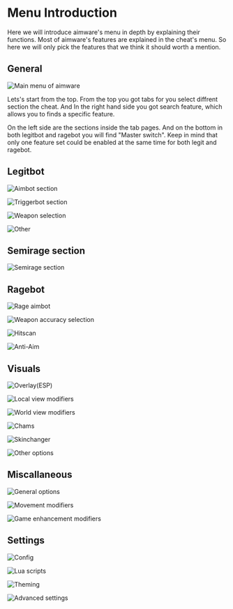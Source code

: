 # Menu Introduction

Here we will introduce aimware's menu in depth by explaining their functions. Most of aimware's features are explained in the cheat's menu. So here we will only pick the features that we think it should worth a mention.

## General

![Main menu of aimware](https://i.imgur.com/OoGH1KF.png)

Lets's start from the top. From the top you got tabs for you select diffrent section the cheat. And In the right hand side you got search feature, which allows you to finds a specific feature.

On the left side are the sections inside the tab pages. And on the bottom in both legitbot and ragebot you will find "Master switch". Keep in mind that only one feature set could be enabled at the same time for both legit and ragebot.

## Legitbot

![Aimbot section](https://i.imgur.com/OoGH1KF.png)

![Triggerbot section](https://i.imgur.com/nieM4vM.png)

![Weapon selection](https://i.imgur.com/23as3H7.png)

![Other](https://i.imgur.com/vWvnCu7.png)

## Semirage section

![Semirage section](https://i.imgur.com/DPZwcuV.png)

## Ragebot

![Rage aimbot](https://i.imgur.com/s7xIci0.png)

![Weapon accuracy selection](https://i.imgur.com/kobaV9V.png)

![Hitscan](https://i.imgur.com/DzJlpWQ.png)

![Anti-Aim](https://i.imgur.com/py1CJRF.png)

## Visuals

![Overlay(ESP)](https://i.imgur.com/ghfrdt4.png)

![Local view modifiers](https://i.imgur.com/QFH26db.png)

![World view modifiers](https://i.imgur.com/lyeQNwZ.png)

![Chams](https://i.imgur.com/hLE8Xu6.png)

![Skinchanger](https://i.imgur.com/g4bTfXE.png)

![Other options](https://i.imgur.com/FRpEZNK.png)

## Miscallaneous

![General options](https://i.imgur.com/DIi6HZT.png)

![Movement modifiers](https://i.imgur.com/kYeWH3o.png)

![Game enhancement modifiers](https://i.imgur.com/1cMJIYM.png)

## Settings

![Config](https://i.imgur.com/KFC5T57.png)

![Lua scripts](https://i.imgur.com/cbxwVXY.png)

![Theming](https://i.imgur.com/zKETbVb.png)

![Advanced settings](https://i.imgur.com/tyfboHO.png)